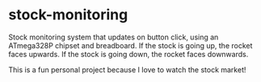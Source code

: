 # stock-monitoring
Stock monitoring system that updates on button click, using an ATmega328P chipset and breadboard. If the stock is going up, the rocket faces upwards. If the stock is going down, the rocket faces downwards.

This is a fun personal project because I love to watch the stock market! 